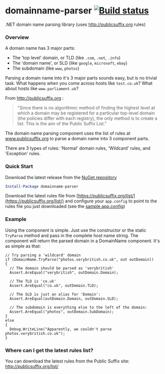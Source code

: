 domainname-parser [![Build status](https://ci.appveyor.com/api/projects/status/4i17cgkp978fh6b1?svg=true)](https://ci.appveyor.com/project/danesparza/domainname-parser)
=================

.NET domain name parsing library (uses http://publicsuffix.org rules)

### Overview

A domain name has 3 major parts:

- The 'top level' domain, or TLD (like `.com`, `.net`, `.info`) 
- The 'domain name', or SLD (like `google`, `microsoft`, `ebay`) 
- The subdomain (like `www`, `photos`)

Parsing a domain name into it's 3 major parts sounds easy, but is no trivial task. What happens when you come across hosts like `test.co.uk`? What about hosts like `www.parliament.uk`?

From http://publicsuffix.org :

> "Since there is no algorithmic method of finding the highest level at which a domain may be registered for a particular top-level domain (the policies differ with each registry), the only method is to create a list. This is the aim of the Public Suffix List."

The domain name parsing component uses the list of rules at www.publicsuffix.org to parse a domain name into 3 component parts. 

There are 3 types of rules: 
'Normal' domain rules, 'Wildcard' rules, and 'Exception' rules.

### Quick Start

Download the latest release from the [NuGet repository](http://nuget.org/packages/domainname-parser)

```powershell
Install-Package domainname-parser
```

Download the latest rules file from [https://publicsuffix.org/list/](https://publicsuffix.org/list/) and configure your `app.config` to point to the rules file you just downloaded (see the [sample app.config](https://github.com/danesparza/domainname-parser/blob/master/DomainName.Library/app.config#L10-L13))

### Example

Using the component is simple. Just use the constructor or the static `TryParse` method and pass in the complete host name string. The component will return the parsed domain in a DomainName component. It's as simple as that:

```CSharp
// Try parsing a 'wildcard' domain 
if (DomainName.TryParse("photos.verybritish.co.uk", out outDomain)) 
{ 
  // The domain should be parsed as 'verybritish' 
  Assert.AreEqual("verybritish", outDomain.Domain);
  
  // The TLD is 'co.uk' 
  Assert.AreEqual("co.uk", outDomain.TLD);
  
  // The SLD is just an alias for 'Domain': 
  Assert.AreEqual(outDomain.Domain, outDomain.SLD);
  
  // The subdomain is everything else to the left of the domain: 
  Assert.AreEqual("photos", outDomain.SubDomain); 
} 
else 
{ 
  Debug.WriteLine("Apparently, we couldn't parse photos.verybritish.co.uk"); 
}
```

### Where can I get the latest rules list? 

You can download the latest rules from the Public Suffix site: http://publicsuffix.org/list/ 
